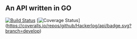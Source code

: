 An API written in GO
---
[![Build Status](https://semaphoreci.com/api/v1/dericgw/api/branches/develop/badge.svg)](https://semaphoreci.com/dericgw/api)
[![Coverage Status](https://img.shields.io/coveralls/github/Hackerlog/api/develop.svg?style=flat-square)]
(https://coveralls.io/repos/github/Hackerlog/api/badge.svg?branch=develop)
